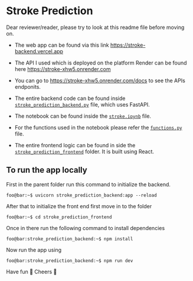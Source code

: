 # Stroke Prediction

Dear reviewer/reader, please try to look at this readme file before moving on.

- The web app can be found via this link https://stroke-backend.vercel.app

- The API I used which is deployed on the platform Render can be found here https://stroke-xhw5.onrender.com

- You can go to https://stroke-xhw5.onrender.com/docs to see the APIs endponits.

- The entire backend code can be found inside [`stroke_prediction_backend.py`](https://github.com/TuringCollegeSubmissions/mfikad-ML.2/blob/master/stroke_prediction_backend.py) file, which uses FastAPI.

- The notebook can be found inside the [`stroke.ipynb`](https://github.com/TuringCollegeSubmissions/mfikad-ML.2/blob/master/stroke.ipynb) file.

- For the functions used in the notebook please refer the [`functions.py`](https://github.com/TuringCollegeSubmissions/mfikad-ML.2/blob/master/functions.py) file.

- The entire frontend logic can be found in side the [`stroke_prediction_frontend`](https://github.com/TuringCollegeSubmissions/mfikad-ML.2/tree/master/stroke-prediction-frontend) folder. It is built using React.

## To run the app locally

First in the parent folder run this command to initialize the backend.

```console
foo@bar:~$ uvicorn stroke_prediction_backend:app --reload
```

After that to initialize the front end first move in to the folder

```console
foo@bar:~$ cd stroke_prediction_frontend
```

Once in there run the following command to install dependencies

```console
foo@bar:stroke_prediction_backend:~$ npm install
```

Now run the app using

```console
foo@bar:stroke_prediction_backend:~$ npm run dev
```

Have fun 🙂 Cheers 🥂
